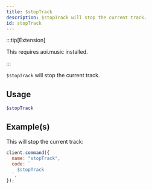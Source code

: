 ```yaml
---
title: $stopTrack
description: $stopTrack will stop the current track.
id: stopTrack
---
```


:::tip[Extension]

This requires aoi.music installed.

:::

`$stopTrack` will stop the current track.

## Usage

```php
$stopTrack
```

## Example(s)

This will stop the current track:

```javascript
client.command({
  name: "stopTrack",
  code: `
    $stopTrack
  `,
});
```
